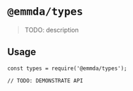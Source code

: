 # `@emmda/types`

> TODO: description

## Usage

```
const types = require('@emmda/types');

// TODO: DEMONSTRATE API
```
